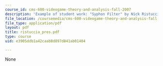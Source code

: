 ```yaml
---
course_id: cms-600-videogame-theory-and-analysis-fall-2007
description: 'Example of student work: "Syphon Filter" by Nick Ristuccia.'
file_location: /coursemedia/cms-600-videogame-theory-and-analysis-fall-2007/e3905ddb1a42caab8d897d841ab01404_ristuccia_pres.pdf
file_type: application/pdf
layout: pdf
title: ristuccia_pres.pdf
type: course
uid: e3905ddb1a42caab8d897d841ab01404

---
```

None